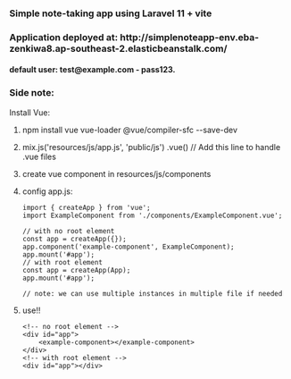 <h3>Simple note-taking app using Laravel 11 + vite</h3>
<h3>Application deployed at: http://simplenoteapp-env.eba-zenkiwa8.ap-southeast-2.elasticbeanstalk.com/</h3>
<h4>default user: test@example.com - pass123.</h4>

<h3>Side note:</h3>
Install Vue:

1. npm install vue vue-loader @vue/compiler-sfc --save-dev

2. mix.js('resources/js/app.js', 'public/js')
    .vue()  // Add this line to handle .vue files
   
4. create vue component in resources/js/components

5. config app.js:
    ```
    import { createApp } from 'vue';
    import ExampleComponent from './components/ExampleComponent.vue';

    // with no root element
    const app = createApp({});
    app.component('example-component', ExampleComponent);
    app.mount('#app');
    // with root element
    const app = createApp(App);
    app.mount('#app');

    // note: we can use multiple instances in multiple file if needed
    ```
6. use!!
    ```
    <!-- no root element -->
    <div id="app">
        <example-component></example-component>
    </div>
    <!-- with root element -->
    <div id="app"></div>
    ```
        
